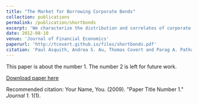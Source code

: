 ```yaml
---
title: "The Market for Borrowing Corporate Bonds"
collection: publications
permalink: /publication/shortbonds
excerpt: 'We characterize the distribution and correlates of corporate bond borrowing costs from a major securities lender.'
date: 2012-08-10
venue: 'Journal of Financial Economics'
paperurl: 'http://tcovert.github.io/files/shortbonds.pdf'
citation: 'Paul Asquith, Andrea S. Au, Thomas Covert and Parag A. Pathak  (2012). &quot;The Market for Borrowing Corporate Bonds.&quot; <i>Journal of Financial Economics</i>. 1(1).'
---
```

This paper is about the number 1. The number 2 is left for future work.

[Download paper here](http://academicpages.github.io/files/paper1.pdf)

Recommended citation: Your Name, You. (2009). "Paper Title Number 1." <i>Journal 1</i>. 1(1).
